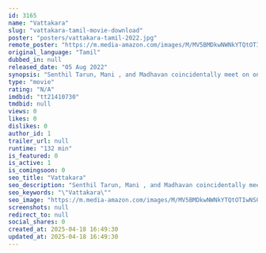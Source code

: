 ```yaml
---
id: 3165
name: "Vattakara"
slug: "vattakara-tamil-movie-download"
poster: "posters/vattakara-tamil-2022.jpg"
remote_poster: "https://m.media-amazon.com/images/M/MV5BMDkwNWNkYTQtOTIwNS00MDg1LTkyN2YtZjc4OWFlMGIxZTRhXkEyXkFqcGdeQXVyMTA4MzQ4NzMw._V1_SX300.jpg"
original_language: "Tamil"
dubbed_in: null
released_date: "05 Aug 2022"
synopsis: "Senthil Tarun, Mani , and Madhavan coincidentally meet on one journey with their personal problems, after that they become good friends and share their personal life stories with each other."
type: "movie"
rating: "N/A"
imdbid: "tt21410730"
tmdbid: null
views: 0
likes: 0
dislikes: 0
author_id: 1
trailer_url: null
runtime: "132 min"
is_featured: 0
is_active: 1
is_comingsoon: 0
seo_title: "Vattakara"
seo_description: "Senthil Tarun, Mani , and Madhavan coincidentally meet on one journey with their personal problems, after that they become good friends and share their personal life stories with each other."
seo_keywords: "\"Vattakara\""
seo_image: "https://m.media-amazon.com/images/M/MV5BMDkwNWNkYTQtOTIwNS00MDg1LTkyN2YtZjc4OWFlMGIxZTRhXkEyXkFqcGdeQXVyMTA4MzQ4NzMw._V1_SX300.jpg"
screenshots: null
redirect_to: null
social_shares: 0
created_at: 2025-04-18 16:49:30
updated_at: 2025-04-18 16:49:30
---
```


